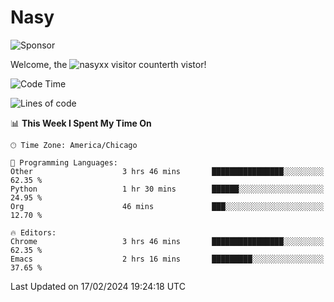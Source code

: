 # Nasy

<!--
<p align="center">
<img height="200" src="https://github-readme-stats.vercel.app/api?username=nasyxx&count_private=true&show_icons=true&theme=dracula&include_all_commits=true"/>
<img height="200" src="https://github-readme-stats.vercel.app/api/top-langs/?username=nasyxx&theme=dracula&hide=html,jupyter+notebook&count_private=true&show_icons=true"/>
</p>

  
----------------
-->

![Sponsor](https://img.shields.io/static/v1.svg?label=Sponsor&message=%E2%9D%A4&logo=GitHub&style=flat&color=pink)
 
Welcome, the ![nasyxx visitor counter](https://count.getloli.com/get/@nasyxx?theme=rule34)th vistor!
 
<!--START_SECTION:waka-->
![Code Time](http://img.shields.io/badge/Code%20Time-4%2C295%20hrs%2047%20mins-blue)

![Lines of code](https://img.shields.io/badge/From%20Hello%20World%20I%27ve%20Written-6.3%20million%20lines%20of%20code-blue)

📊 **This Week I Spent My Time On** 

```text
🕑︎ Time Zone: America/Chicago

💬 Programming Languages: 
Other                    3 hrs 46 mins       ████████████████░░░░░░░░░   62.35 % 
Python                   1 hr 30 mins        ██████░░░░░░░░░░░░░░░░░░░   24.95 % 
Org                      46 mins             ███░░░░░░░░░░░░░░░░░░░░░░   12.70 % 

🔥 Editors: 
Chrome                   3 hrs 46 mins       ████████████████░░░░░░░░░   62.35 % 
Emacs                    2 hrs 16 mins       █████████░░░░░░░░░░░░░░░░   37.65 % 
```


 Last Updated on 17/02/2024 19:24:18 UTC
<!--END_SECTION:waka-->

<!-- ![visitors](https://visitor-badge.laobi.icu/badge?page_id=nasyxx.nasyxx) -->
